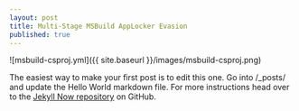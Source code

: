 ```yaml
---
layout: post
title: Multi-Stage MSBuild AppLocker Evasion
published: true
---
```

![msbuild-csproj.yml]({{ site.baseurl }}/images/msbuild-csproj.png)

The easiest way to make your first post is to edit this one. Go into /_posts/ and update the Hello World markdown file. For more instructions head over to the [Jekyll Now repository](https://github.com/barryclark/jekyll-now) on GitHub.

